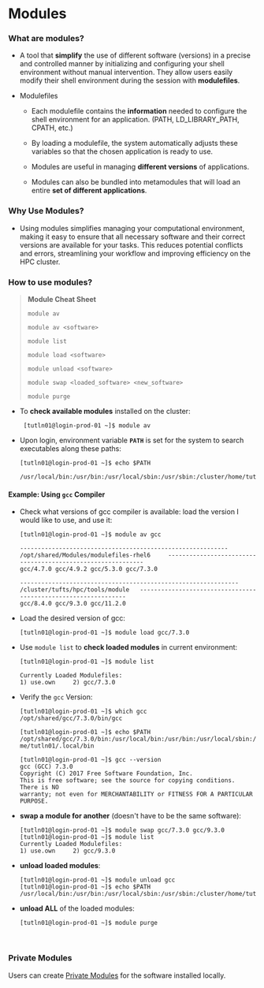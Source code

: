 # Modules

### What are modules?

- A tool that **simplify** the use of different software (versions) in a precise and controlled manner by initializing and configuring your shell environment without manual intervention. They allow users easily modify their shell environment during the session with **modulefiles**.

- Modulefiles

  - Each modulefile contains the **information** needed to configure the shell environment for an application. (PATH, LD_LIBRARY_PATH, CPATH, etc.)

  - By loading a modulefile, the system automatically adjusts these variables so that the chosen application is ready to use.

  - Modules are useful in managing **different versions** of applications. 

  - Modules can also be bundled into metamodules that will load an entire **set of different applications**. 

### Why Use Modules?

- Using modules simplifies managing your computational environment, making it easy to ensure that all necessary software and their correct versions are available for your tasks. This reduces potential conflicts and errors, streamlining your workflow and improving efficiency on the HPC cluster.

### How to use modules?

> **Module Cheat Sheet**
>
> `module av`
>
> `module av <software>`
>
> `module list`
>
> `module load <software>`
>
> `module unload <software>`
>
> `module swap <loaded_software> <new_software>`
>
> `module purge`

- To **check available modules** installed on the cluster:

  ```
   [tutln01@login-prod-01 ~]$ module av
  ```

- Upon login, environment variable **`PATH`** is set for the system to search executables along these paths:

  ```
  [tutln01@login-prod-01 ~]$ echo $PATH
  
  /usr/local/bin:/usr/bin:/usr/local/sbin:/usr/sbin:/cluster/home/tutln01/bin:/cluster/home/tutln01/.local/bin
  ```

#### Example: Using `gcc` Compiler

- Check what versions of gcc compiler is available: load the version I would like to use, and use it:

  ```
  [tutln01@login-prod-01 ~]$ module av gcc
  
  ----------------------------------------------------------- /opt/shared/Modules/modulefiles-rhel6     ------------------------------------------------------------
  gcc/4.7.0 gcc/4.9.2 gcc/5.3.0 gcc/7.3.0
  
  -------------------------------------------------------------- /cluster/tufts/hpc/tools/module   ---------------------------------------------------------------
  gcc/8.4.0 gcc/9.3.0 gcc/11.2.0
  ```

- Load the desired version of gcc:

  ```
  [tutln01@login-prod-01 ~]$ module load gcc/7.3.0
  ```

- Use `module list` to **check loaded modules** in current environment:

  ```
  [tutln01@login-prod-01 ~]$ module list
  
  Currently Loaded Modulefiles:
  1) use.own     2) gcc/7.3.0
  ```

- Verify the `gcc` Version:

  ```
  [tutln01@login-prod-01 ~]$ which gcc
  /opt/shared/gcc/7.3.0/bin/gcc
  
  [tutln01@login-prod-01 ~]$ echo $PATH
  /opt/shared/gcc/7.3.0/bin:/usr/local/bin:/usr/bin:/usr/local/sbin:/usr/sbin:/cluster/home/tutln01/bin:/cluster/ho  me/tutln01/.local/bin
  
  [tutln01@login-prod-01 ~]$ gcc --version
  gcc (GCC) 7.3.0
  Copyright (C) 2017 Free Software Foundation, Inc.
  This is free software; see the source for copying conditions.  There is NO
  warranty; not even for MERCHANTABILITY or FITNESS FOR A PARTICULAR PURPOSE.
  ```

- **swap a module for another** (doesn't have to be the same software):

  ```
  [tutln01@login-prod-01 ~]$ module swap gcc/7.3.0 gcc/9.3.0 
  [tutln01@login-prod-01 ~]$ module list
  Currently Loaded Modulefiles:
  1) use.own     2) gcc/9.3.0
  ```

- **unload loaded modules**:

  ```
  [tutln01@login-prod-01 ~]$ module unload gcc
  [tutln01@login-prod-01 ~]$ echo $PATH
  /usr/local/bin:/usr/bin:/usr/local/sbin:/usr/sbin:/cluster/home/tutln01/bin:/cluster/home/tutln01/.local/bin
  ```

- **unload ALL** of the loaded modules:

  ```
  [tutln01@login-prod-01 ~]$ module purge
  ```


​    

### Private Modules

Users can create [Private Modules](privatemodule.md) for the software installed locally.